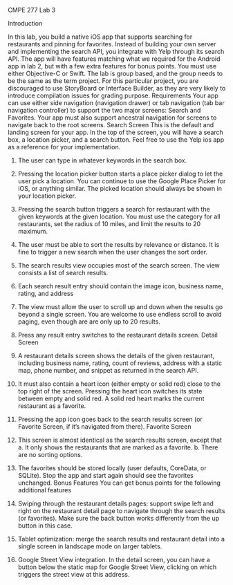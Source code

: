 CMPE 277 Lab 3 

Introduction

In this lab, you build a native iOS app that supports searching for restaurants and pinning for favorites. Instead of building your own server and implementing the search API, you integrate with Yelp through its search API.  The app will have features matching what we required for the Android app in lab 2, but with a few extra features for bonus points. You must use either Objective-C or Swift. The lab is group based, and the group needs to be the same as the term project. For this particular project, you are discouraged to use StoryBoard or Interface Builder, as they are very likely to introduce compilation issues for grading purpose.
Requirements
Your app can use either side navigation (navigation drawer) or tab navigation (tab bar navigation controller) to support the two major screens: Search and Favorites. Your app must also support ancestral navigation for screens to navigate back to the root screens.
Search Screen
This is the default and landing screen for your app. In the top of the screen, you will have a search box, a location picker, and a search button. Feel free to use the Yelp ios app as a reference for your implementation.
1.	The user can type in whatever keywords in the search box.
2.	Pressing the location picker button starts a place picker dialog to let the user pick a location. You can continue to use the Google Place Picker for iOS, or anything similar. The picked location should always be shown in your location picker.
3.	Pressing the search button triggers a search for restaurant with the given keywords at the given location. You must use the category for all restaurants,  set the radius of 10 miles, and limit the results to 20 maximum.
4.	The user must be able to sort the results by relevance or distance. It is fine to trigger a new search when the user changes the sort order. 
5.	The search results view occupies most of the search screen. The view consists a list of search results. 
6.	Each search result entry should contain the image icon, business name, rating, and address
7.	The view must allow the user to scroll up and down when the results go beyond a single screen. You are welcome to use endless scroll to avoid paging, even though are are only up to 20 results.
8.	Press any result entry switches to the restaurant details screen.
Detail Screen
9.	A restaurant details screen shows the details of the given restaurant, including business name, rating, count of reviews, address with a static map, phone number, and snippet as returned in the search API. 
10.	It must also contain a heart icon (either empty or solid red) close to the top right of the screen. Pressing the heart icon switches its state between empty and solid red. A solid red heart marks the current restaurant as a favorite.
11.	Pressing the app icon goes back to the search results screen (or Favorite Screen, if it’s navigated from there). 
Favorite Screen

12.	This screen is almost identical as the search results screen, except that 
a.	It only shows the restaurants that are marked as a favorite.
b.	There are no sorting options.  
13.	The favorites should be stored locally (user defaults, CoreData, or SQLite). Stop the app and start again should see the favorites unchanged.
Bonus Features
You can get bonus points for the following additional features
14.	Swiping through the restaurant details pages: support swipe left and right on the restaurant detail page to navigate through the search results (or favorites). Make sure the back button works differently from the up button in this case.
15.	Tablet optimization: merge the search results and restaurant detail into a single screen in landscape mode on larger tablets.
16.	Google Street View integration. In the detail screen, you can have a button below the static map for Google Street View, clicking on which triggers the street view at this address.
